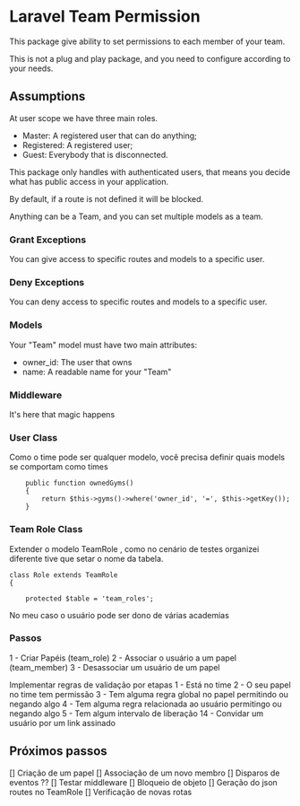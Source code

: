# Laravel Team Permission
This package give ability to set permissions to each member of your team.

This is not a plug and play package, and you need to configure according to your needs.


## Assumptions

At user scope we have three main roles.
- Master: A registered user that can do anything;
- Registered: A registered user;
- Guest: Everybody that is disconnected. 

This package only handles with authenticated users, that means you decide what has public access in your application.

By default, if a route is not defined it will be blocked. 

Anything can be a Team, and you can set multiple models as a team.

### Grant Exceptions
You can give access to specific routes and models to a specific user.

### Deny Exceptions
You can deny access to specific routes and models to a specific user.
 
### Models
Your "Team" model must have two main attributes:
 - owner_id: The user that owns
 - name: A readable name for your "Team"


### Middleware
It's here that magic happens

### User Class
Como o time pode ser qualquer modelo, você precisa definir quais models se comportam como times

```
    public function ownedGyms()
    {
        return $this->gyms()->where('owner_id', '=', $this->getKey());
    }
```
### Team Role Class
Extender o modelo TeamRole , como no cenário de testes organizei diferente
tive que setar o nome da tabela.
```
class Role extends TeamRole
{

    protected $table = 'team_roles';

```

No meu caso o usuário pode ser dono de várias academias

### Passos
1 - Criar Papéis (team_role)
2 - Associar o usuário a um papel (team_member)
3 - Desassociar um usuário de um papel

Implementar regras de validação por etapas
1 - Está no time
2 - O seu papel no time tem permissão
3 - Tem alguma regra global no papel permitindo ou negando algo
4 - Tem alguma regra relacionada ao usuário permitingo ou negando algo
5 - Tem algum intervalo de liberação
14 - Convidar um usuário por um link assinado


## Próximos passos
[] Criação de um papel
[] Associação de um novo membro
[] Disparos de eventos
    ??
[] Testar middleware
[] Bloqueio de objeto
[] Geração do json routes no TeamRole
[] Verificação de novas rotas
